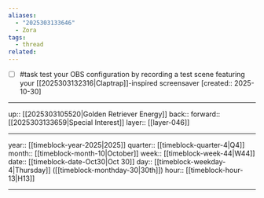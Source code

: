 ```yaml
---
aliases:
  - "2025303133646"
  - Zora
tags:
  - thread
related:
---
```


- [ ] #task test your OBS configuration by recording a test scene featuring your [[2025303132316|Claptrap]]-inspired screensaver  [created:: 2025-10-30]

***

up:: [[2025303105520|Golden Retriever Energy]]
back:: 
forward:: [[2025303133659|Special Interest]]
layer:: [[layer-046]]

***

year:: [[timeblock-year-2025|2025]]
quarter:: [[timeblock-quarter-4|Q4]]
month:: [[timeblock-month-10|October]]
week:: [[timeblock-week-44|W44]]
date:: [[timeblock-date-Oct30|Oct 30]]
day:: [[timeblock-weekday-4|Thursday]] ([[timeblock-monthday-30|30th]])
hour:: [[timeblock-hour-13|H13]]

***
